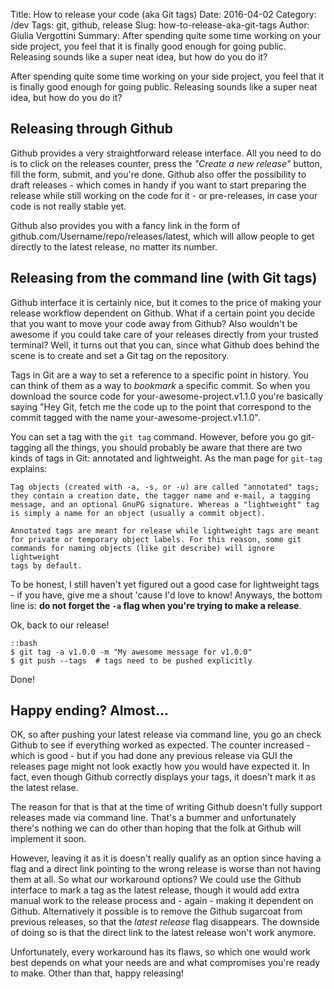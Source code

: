 Title: How to release your code (aka Git tags)
Date: 2016-04-02
Category: /dev
Tags: git, github, release
Slug: how-to-release-aka-git-tags
Author: Giulia Vergottini
Summary: After spending quite some time working on your side project, you feel that it is finally good enough for going public. Releasing sounds like a super neat idea, but how do you do it?


After spending quite some time working on your side project, you feel that it is finally good enough for going public. Releasing sounds like a super neat idea, but how do you do it?

Releasing through Github
-------------------------

Github provides a very straightforward release interface. All you need to do is to click on the releases counter, press the _"Create a new release"_ button, fill the form, submit, and you're done. Github also offer the possibility to draft releases - which comes in handy if you want to start preparing the release while still working on the code for it - or pre-releases, in case your code is not really stable yet.

Github also provides you with a fancy link in the form of github.com/Username/repo/releases/latest, which will allow people to get directly to the latest release, no matter its number.


Releasing from the command line (with Git tags)
-----------------------------------------------

Github interface it is certainly nice, but it comes to the price of making your release workflow dependent on Github. What if a certain point you decide that you want to move your code away from Github? Also wouldn't be awesome if you could take care of your releases directly from your trusted terminal? Well, it turns out that you can, since what Github does behind the scene is to create and set a Git tag on the repository.

Tags in Git are a way to set a reference to a specific point in history. You can think of them as a way to _bookmark_ a specific commit. So when you download the source code for your-awesome-project.v1.1.0 you're basically saying "Hey Git, fetch me the code up to the point that correspond to the commit tagged with the name your-awesome-project.v1.1.0".

You can set a tag with the `git tag` command. However, before you go git-tagging all the things, you should probably be aware that there are two kinds of tags in Git: annotated and lightweight. As the man page for `git-tag` explains:

    Tag objects (created with -a, -s, or -u) are called "annotated" tags;
    they contain a creation date, the tagger name and e-mail, a tagging
    message, and an optional GnuPG signature. Whereas a "lightweight" tag
    is simply a name for an object (usually a commit object).

    Annotated tags are meant for release while lightweight tags are meant
    for private or temporary object labels. For this reason, some git
    commands for naming objects (like git describe) will ignore lightweight
    tags by default.

To be honest, I still haven't yet figured out a good case for lightweight tags - if you have, give me a shout 'cause I'd love to know! Anyways, the bottom line is: **do not forget the `-a` flag when you're trying to make a release**.

Ok, back to our release!

    ::bash
    $ git tag -a v1.0.0 -m "My awesome message for v1.0.0"
    $ git push --tags  # tags need to be pushed explicitly

Done!


Happy ending? Almost...
-----------------------

OK, so after pushing your latest release via command line, you go an check Github to see if everything worked as expected. The counter increased - which is good - but if you had done any previous release via GUI the releases page might not look exactly how you would have expected it. In fact, even though Github correctly displays your tags, it doesn't mark it as the latest relase.

The reason for that is that at the time of writing Github doesn't fully support releases made via command line. That's a bummer and unfortunately there's nothing we can do other than hoping that the folk at Github will implement it soon.

However, leaving it as it is doesn't really qualify as an option since having a flag and a direct link pointing to the wrong release is worse than not having them at all. So what our workaround options? We could use the Github interface to mark a tag as the latest release, though it would add extra manual work to the release process and - again - making it dependent on Github. Alternatively it possible is to remove the Github sugarcoat from previous releases, so that the _latest release_ flag disappears. The downside of doing so is that the direct link to the latest release won't work anymore.

Unfortunately, every workaround has its flaws, so which one would work best depends on what your needs are and what compromises you're ready to make. Other than that, happy releasing!
